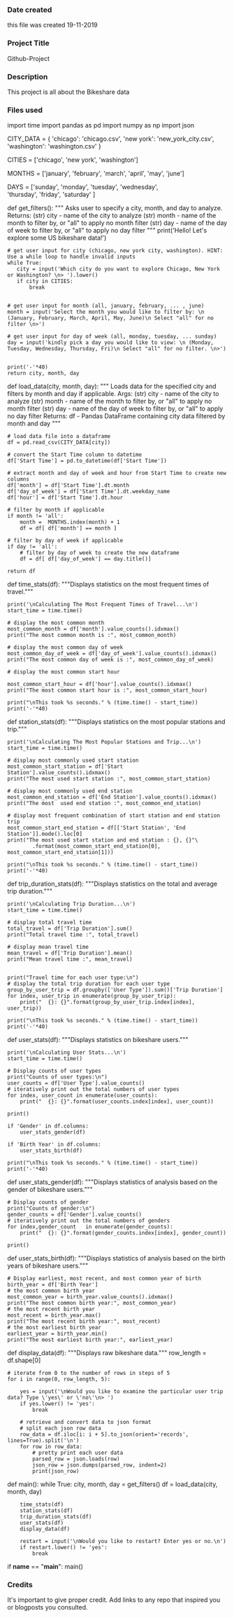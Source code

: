 ### Date created
this file was created 19-11-2019

### Project Title
Github-Project

### Description
This project is all about the Bikeshare data
### Files used
import time
import pandas as pd
import numpy as np
import json


CITY_DATA = { 'chicago': 'chicago.csv',
              'new york': 'new_york_city.csv',
              'washington': 'washington.csv' }

CITIES = ['chicago', 'new york', 'washington']

MONTHS = ['january', 'february', 'march', 'april', 'may', 'june']

DAYS = ['sunday', 'monday', 'tuesday', 'wednesday', \
        'thursday', 'friday', 'saturday' ]

def get_filters():
    """
    Asks user to specify a city, month, and day to analyze.
    Returns:
        (str) city - name of the city to analyze
        (str) month - name of the month to filter by, or "all" to apply no month filter
        (str) day - name of the day of week to filter by, or "all" to apply no day filter
    """
    print('Hello! Let\'s explore some US bikeshare data!')

    # get user input for city (chicago, new york city, washington). HINT: Use a while loop to handle invalid inputs
    while True:
       city = input('Which city do you want to explore Chicago, New York or Washington? \n> ').lower()
       if city in CITIES:
           break
     
    
    # get user input for month (all, january, february, ... , june)
    month = input('Select the month you would like to filter by: \n (January, February, March, April, May, June)\n Select "all" for no filter \n>') 
        
    # get user input for day of week (all, monday, tuesday, ... sunday)
    day = input('kindly pick a day you would like to view: \n (Monday, Tuesday, Wednesday, Thursday, Fri)\n Select "all" for no filter. \n>')
        
       
    print('-'*40)
    return city, month, day
    

def load_data(city, month, day):
    """
    Loads data for the specified city and filters by month and day if applicable.
    Args:
        (str) city - name of the city to analyze
        (str) month - name of the month to filter by, or "all" to apply no month filter
        (str) day - name of the day of week to filter by, or "all" to apply no day filter
    Returns:
        df - Pandas DataFrame containing city data filtered by month and day
    """

    # load data file into a dataframe
    df = pd.read_csv(CITY_DATA[city])

    # convert the Start Time column to datetime
    df['Start Time'] = pd.to_datetime(df['Start Time'])

    # extract month and day of week and hour from Start Time to create new columns
    df['month'] = df['Start Time'].dt.month
    df['day_of_week'] = df['Start Time'].dt.weekday_name
    df['hour'] = df['Start Time'].dt.hour

    # filter by month if applicable
    if month != 'all':
        month =  MONTHS.index(month) + 1
        df = df[ df['month'] == month ]

    # filter by day of week if applicable
    if day != 'all':
        # filter by day of week to create the new dataframe
        df = df[ df['day_of_week'] == day.title()]

    return df


def time_stats(df):
    """Displays statistics on the most frequent times of travel."""

    print('\nCalculating The Most Frequent Times of Travel...\n')
    start_time = time.time()

    # display the most common month
    most_common_month = df['month'].value_counts().idxmax()
    print("The most common month is :", most_common_month)

    # display the most common day of week
    most_common_day_of_week = df['day_of_week'].value_counts().idxmax()
    print("The most common day of week is :", most_common_day_of_week)

    # display the most common start hour

    most_common_start_hour = df['hour'].value_counts().idxmax()
    print("The most common start hour is :", most_common_start_hour)

    print("\nThis took %s seconds." % (time.time() - start_time))
    print('-'*40)


def station_stats(df):
    """Displays statistics on the most popular stations and trip."""

    print('\nCalculating The Most Popular Stations and Trip...\n')
    start_time = time.time()

    # display most commonly used start station
    most_common_start_station = df['Start Station'].value_counts().idxmax()
    print("The most used start station :", most_common_start_station)

    # display most commonly used end station
    most_common_end_station = df['End Station'].value_counts().idxmax()
    print("The most  used end station :", most_common_end_station)

    # display most frequent combination of start station and end station trip
    most_common_start_end_station = df[['Start Station', 'End Station']].mode().loc[0]
    print("The most used start station and end station : {}, {}"\
            .format(most_common_start_end_station[0], most_common_start_end_station[1]))

    print("\nThis took %s seconds." % (time.time() - start_time))
    print('-'*40)


def trip_duration_stats(df):
    """Displays statistics on the total and average trip duration."""

    print('\nCalculating Trip Duration...\n')
    start_time = time.time()

    # display total travel time
    total_travel = df['Trip Duration'].sum()
    print("Total travel time :", total_travel)

    # display mean travel time
    mean_travel = df['Trip Duration'].mean()
    print("Mean travel time :", mean_travel)

    
    print("Travel time for each user type:\n")
    # display the total trip duration for each user type
    group_by_user_trip = df.groupby(['User Type']).sum()['Trip Duration']
    for index, user_trip in enumerate(group_by_user_trip):
        print("  {}: {}".format(group_by_user_trip.index[index], user_trip))

    print("\nThis took %s seconds." % (time.time() - start_time))
    print('-'*40)


def user_stats(df):
    """Displays statistics on bikeshare users."""

    print('\nCalculating User Stats...\n')
    start_time = time.time()

    # Display counts of user types
    print("Counts of user types:\n")
    user_counts = df['User Type'].value_counts()
    # iteratively print out the total numbers of user types 
    for index, user_count in enumerate(user_counts):
        print("  {}: {}".format(user_counts.index[index], user_count))
    
    print()

    if 'Gender' in df.columns:
        user_stats_gender(df)

    if 'Birth Year' in df.columns:
        user_stats_birth(df)

    print("\nThis took %s seconds." % (time.time() - start_time))
    print('-'*40)


def user_stats_gender(df):
    """Displays statistics of analysis based on the gender of bikeshare users."""

    # Display counts of gender
    print("Counts of gender:\n")
    gender_counts = df['Gender'].value_counts()
    # iteratively print out the total numbers of genders 
    for index,gender_count   in enumerate(gender_counts):
        print("  {}: {}".format(gender_counts.index[index], gender_count))
    
    print()
    

def user_stats_birth(df):
    """Displays statistics of analysis based on the birth years of bikeshare users."""

    # Display earliest, most recent, and most common year of birth
    birth_year = df['Birth Year']
    # the most common birth year
    most_common_year = birth_year.value_counts().idxmax()
    print("The most common birth year:", most_common_year)
    # the most recent birth year
    most_recent = birth_year.max()
    print("The most recent birth year:", most_recent)
    # the most earliest birth year
    earliest_year = birth_year.min()
    print("The most earliest birth year:", earliest_year)

def display_data(df):
    """Displays raw bikeshare data."""
    row_length = df.shape[0]

    # iterate from 0 to the number of rows in steps of 5
    for i in range(0, row_length, 5):
        
        yes = input('\nWould you like to examine the particular user trip data? Type \'yes\' or \'no\'\n> ')
        if yes.lower() != 'yes':
            break
        
        # retrieve and convert data to json format
        # split each json row data 
        row_data = df.iloc[i: i + 5].to_json(orient='records', lines=True).split('\n')
        for row in row_data:
            # pretty print each user data
            parsed_row = json.loads(row)
            json_row = json.dumps(parsed_row, indent=2)
            print(json_row)

def main():
    while True:
        city, month, day = get_filters()
        df = load_data(city, month, day)

        time_stats(df)
        station_stats(df)
        trip_duration_stats(df)
        user_stats(df)
        display_data(df)
        
        restart = input('\nWould you like to restart? Enter yes or no.\n')
        if restart.lower() != 'yes':
            break


if __name__ == "__main__":
	main()

### Credits
It's important to give proper credit. Add links to any repo that inspired you or blogposts you consulted.

